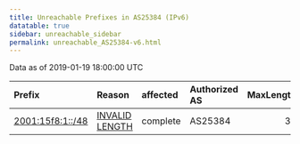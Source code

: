 ```yaml
---
title: Unreachable Prefixes in AS25384 (IPv6)
datatable: true
sidebar: unreachable_sidebar
permalink: unreachable_AS25384-v6.html
---
```


Data as of 2019-01-19 18:00:00 UTC


<div class="datatable-begin"></div>

| Prefix                                                     | Reason                                                                                                     | affected   | Authorized AS   |   MaxLength | Anchor                                         |   unreachable /48s |
|:-----------------------------------------------------------|:-----------------------------------------------------------------------------------------------------------|:-----------|:----------------|------------:|:-----------------------------------------------|-------------------:|
| [2001:15f8:1::/48](https://stat.ripe.net/2001:15f8:1::/48) | [INVALID LENGTH](https://rpki-validator.ripe.net/announcement-preview?asn=AS25384&prefix=2001:15f8:1::/48) | complete   | AS25384         |          32 | [RIPE](unreachable_RIPE_NCC_RPKI_Root-v6.html) |                  1 |

<div class="datatable-end"></div>